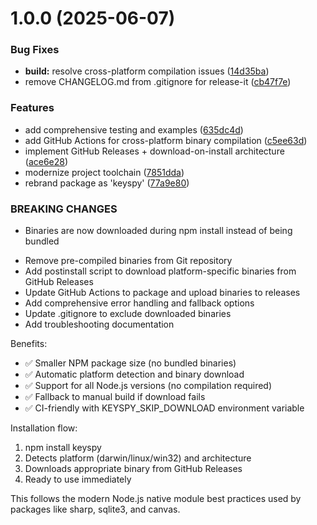 

# 1.0.0 (2025-06-07)


### Bug Fixes

* **build:** resolve cross-platform compilation issues ([14d35ba](https://github.com/teomyth/keyspy/commit/14d35ba5fd33a1f39ea2fe0b1b01f5b3761bdac3))
* remove CHANGELOG.md from .gitignore for release-it ([cb47f7e](https://github.com/teomyth/keyspy/commit/cb47f7e3055c48f0004713ad530f91329fcf8c07))


### Features

* add comprehensive testing and examples ([635dc4d](https://github.com/teomyth/keyspy/commit/635dc4d4a3563f28e210da827141b1d285b6b107))
* add GitHub Actions for cross-platform binary compilation ([c5ee63d](https://github.com/teomyth/keyspy/commit/c5ee63dafce330823a7de55170bcdaeedb0b6a84))
* implement GitHub Releases + download-on-install architecture ([ace6e28](https://github.com/teomyth/keyspy/commit/ace6e287a83421d4e2a68d8041b950f24ceb41fd))
* modernize project toolchain ([7851dda](https://github.com/teomyth/keyspy/commit/7851dda9d83646b6c78f4a625cc4d4129fb3e1af))
* rebrand package as 'keyspy' ([77a9e80](https://github.com/teomyth/keyspy/commit/77a9e80d53f0382965d72900b1d49472bacb50bf))


### BREAKING CHANGES

* Binaries are now downloaded during npm install instead of being bundled

- Remove pre-compiled binaries from Git repository
- Add postinstall script to download platform-specific binaries from GitHub Releases
- Update GitHub Actions to package and upload binaries to releases
- Add comprehensive error handling and fallback options
- Update .gitignore to exclude downloaded binaries
- Add troubleshooting documentation

Benefits:
- ✅ Smaller NPM package size (no bundled binaries)
- ✅ Automatic platform detection and binary download
- ✅ Support for all Node.js versions (no compilation required)
- ✅ Fallback to manual build if download fails
- ✅ CI-friendly with KEYSPY_SKIP_DOWNLOAD environment variable

Installation flow:
1. npm install keyspy
2. Detects platform (darwin/linux/win32) and architecture
3. Downloads appropriate binary from GitHub Releases
4. Ready to use immediately

This follows the modern Node.js native module best practices used by
packages like sharp, sqlite3, and canvas.
